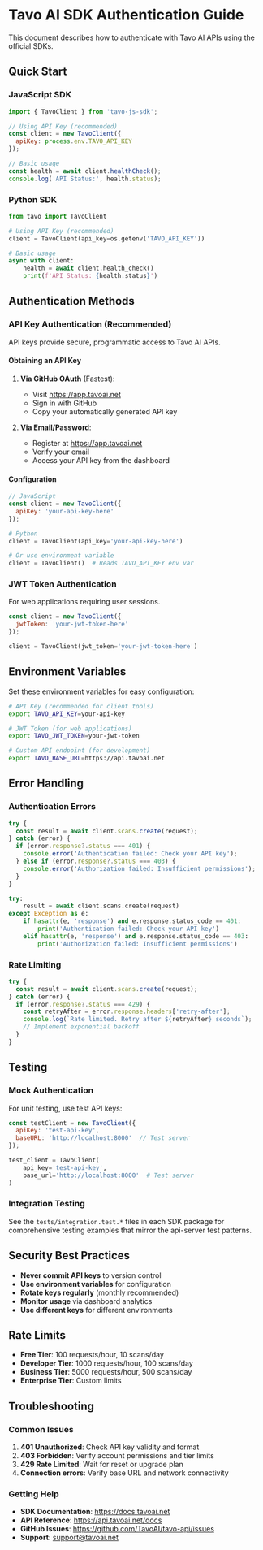 # Tavo AI SDK Authentication Guide

This document describes how to authenticate with Tavo AI APIs using the official SDKs.

## Quick Start

### JavaScript SDK

```javascript
import { TavoClient } from 'tavo-js-sdk';

// Using API Key (recommended)
const client = new TavoClient({
  apiKey: process.env.TAVO_API_KEY
});

// Basic usage
const health = await client.healthCheck();
console.log('API Status:', health.status);
```

### Python SDK

```python
from tavo import TavoClient

# Using API Key (recommended)
client = TavoClient(api_key=os.getenv('TAVO_API_KEY'))

# Basic usage
async with client:
    health = await client.health_check()
    print(f'API Status: {health.status}')
```

## Authentication Methods

### API Key Authentication (Recommended)

API keys provide secure, programmatic access to Tavo AI APIs.

#### Obtaining an API Key

1. **Via GitHub OAuth** (Fastest):
   - Visit https://app.tavoai.net
   - Sign in with GitHub
   - Copy your automatically generated API key

2. **Via Email/Password**:
   - Register at https://app.tavoai.net
   - Verify your email
   - Access your API key from the dashboard

#### Configuration

```javascript
// JavaScript
const client = new TavoClient({
  apiKey: 'your-api-key-here'
});
```

```python
# Python
client = TavoClient(api_key='your-api-key-here')

# Or use environment variable
client = TavoClient()  # Reads TAVO_API_KEY env var
```

### JWT Token Authentication

For web applications requiring user sessions.

```javascript
const client = new TavoClient({
  jwtToken: 'your-jwt-token-here'
});
```

```python
client = TavoClient(jwt_token='your-jwt-token-here')
```

## Environment Variables

Set these environment variables for easy configuration:

```bash
# API Key (recommended for client tools)
export TAVO_API_KEY=your-api-key

# JWT Token (for web applications)
export TAVO_JWT_TOKEN=your-jwt-token

# Custom API endpoint (for development)
export TAVO_BASE_URL=https://api.tavoai.net
```

## Error Handling

### Authentication Errors

```javascript
try {
  const result = await client.scans.create(request);
} catch (error) {
  if (error.response?.status === 401) {
    console.error('Authentication failed: Check your API key');
  } else if (error.response?.status === 403) {
    console.error('Authorization failed: Insufficient permissions');
  }
}
```

```python
try:
    result = await client.scans.create(request)
except Exception as e:
    if hasattr(e, 'response') and e.response.status_code == 401:
        print('Authentication failed: Check your API key')
    elif hasattr(e, 'response') and e.response.status_code == 403:
        print('Authorization failed: Insufficient permissions')
```

### Rate Limiting

```javascript
try {
  const result = await client.scans.create(request);
} catch (error) {
  if (error.response?.status === 429) {
    const retryAfter = error.response.headers['retry-after'];
    console.log(`Rate limited. Retry after ${retryAfter} seconds`);
    // Implement exponential backoff
  }
}
```

## Testing

### Mock Authentication

For unit testing, use test API keys:

```javascript
const testClient = new TavoClient({
  apiKey: 'test-api-key',
  baseURL: 'http://localhost:8000'  // Test server
});
```

```python
test_client = TavoClient(
    api_key='test-api-key',
    base_url='http://localhost:8000'  # Test server
)
```

### Integration Testing

See the `tests/integration.test.*` files in each SDK package for comprehensive testing examples that mirror the api-server test patterns.

## Security Best Practices

- **Never commit API keys** to version control
- **Use environment variables** for configuration
- **Rotate keys regularly** (monthly recommended)
- **Monitor usage** via dashboard analytics
- **Use different keys** for different environments

## Rate Limits

- **Free Tier**: 100 requests/hour, 10 scans/day
- **Developer Tier**: 1000 requests/hour, 100 scans/day
- **Business Tier**: 5000 requests/hour, 500 scans/day
- **Enterprise Tier**: Custom limits

## Troubleshooting

### Common Issues

1. **401 Unauthorized**: Check API key validity and format
2. **403 Forbidden**: Verify account permissions and tier limits
3. **429 Rate Limited**: Wait for reset or upgrade plan
4. **Connection errors**: Verify base URL and network connectivity

### Getting Help

- **SDK Documentation**: https://docs.tavoai.net
- **API Reference**: https://api.tavoai.net/docs
- **GitHub Issues**: https://github.com/TavoAI/tavo-api/issues
- **Support**: support@tavoai.net